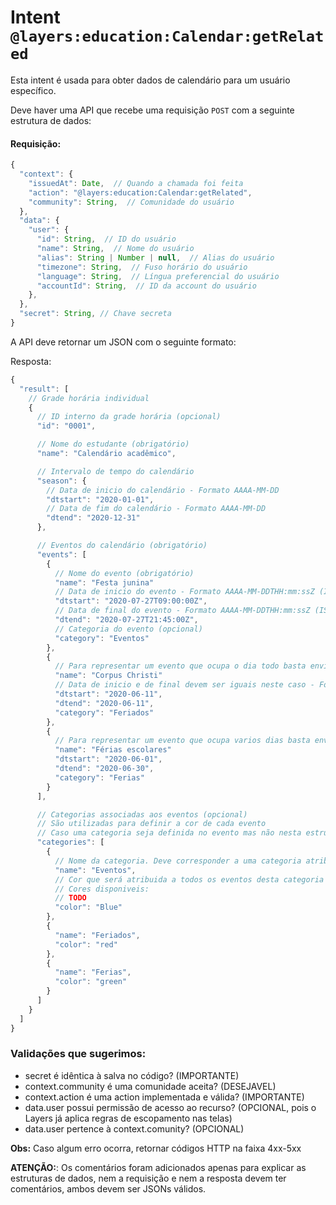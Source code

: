 # Intent `@layers:education:Calendar:getRelated`

Esta intent é usada para obter dados de calendário para um usuário específico.

Deve haver uma API que recebe uma requisição `POST` com a seguinte estrutura de dados:

#### Requisição:

```js
{
  "context": {
    "issuedAt": Date,  // Quando a chamada foi feita
    "action": "@layers:education:Calendar:getRelated",
    "community": String,  // Comunidade do usuário
  },
  "data": {
    "user": {
      "id": String,  // ID do usuário
      "name": String,  // Nome do usuário
      "alias": String | Number | null,  // Alias do usuário
      "timezone": String,  // Fuso horário do usuário
      "language": String,  // Língua preferencial do usuário
      "accountId": String,  // ID da account do usuário
    },
  },
  "secret": String, // Chave secreta
}
```

A API deve retornar um JSON com o seguinte formato:

Resposta:
```js
{
  "result": [
    // Grade horária individual
    {
      // ID interno da grade horária (opcional)
      "id": "0001",

      // Nome do estudante (obrigatório)
      "name": "Calendário acadêmico",

      // Intervalo de tempo do calendário
      "season": {
        // Data de inicio do calendário - Formato AAAA-MM-DD
        "dtstart": "2020-01-01",
        // Data de fim do calendário - Formato AAAA-MM-DD
        "dtend": "2020-12-31"
      },

      // Eventos do calendário (obrigatório)
      "events": [
        {
          // Nome do evento (obrigatório)
          "name": "Festa junina"
          // Data de inicio do evento - Formato AAAA-MM-DDTHH:mm:ssZ (ISO 8601) (obrigatório)
          "dtstart": "2020-07-27T09:00:00Z",
          // Data de final do evento - Formato AAAA-MM-DDTHH:mm:ssZ (ISO 8601) (obrigatório)
          "dtend": "2020-07-27T21:45:00Z",
          // Categoria do evento (opcional)
          "category": "Eventos"
        },
        {
          // Para representar um evento que ocupa o dia todo basta enviar apenas ANO-MES-DIA
          "name": "Corpus Christi"
          // Data de inicio e de final devem ser iguais neste caso - Formato AAAA-MM-DD
          "dtstart": "2020-06-11",
          "dtend": "2020-06-11",
          "category": "Feriados"
        },
        {
          // Para representar um evento que ocupa varios dias basta enviar apenas ANO-MES-DIA
          "name": "Férias escolares"
          "dtstart": "2020-06-01",
          "dtend": "2020-06-30",
          "category": "Ferias"
        }
      ],

      // Categorias associadas aos eventos (opcional)
      // São utilizadas para definir a cor de cada evento
      // Caso uma categoria seja definida no evento mas não nesta estrutura uma cor aleatória será designada automaticamente
      "categories": [
        {
          // Nome da categoria. Deve corresponder a uma categoria atribuida a pelo menos um evento (obrigatório)
          "name": "Eventos",
          // Cor que será atribuida a todos os eventos desta categoria (obrigatório)
          // Cores disponiveis:
          // TODO
          "color": "Blue"
        },
        {
          "name": "Feriados",
          "color": "red"
        },
        {
          "name": "Ferias",
          "color": "green"
        }
      ]
    }
  ]
}
```


### Validações que sugerimos:
- secret é idêntica à salva no código? (IMPORTANTE)
- context.community é uma comunidade aceita? (DESEJAVEL)
- context.action é uma action implementada e válida? (IMPORTANTE)
- data.user possui permissão de acesso ao recurso? (OPCIONAL, pois o Layers já aplica regras de escopamento nas telas)
- data.user pertence à context.comunity? (OPCIONAL)

**Obs:** Caso algum erro ocorra, retornar códigos HTTP na faixa 4xx-5xx

**ATENÇÃO:**: Os comentários foram adicionados apenas para explicar as estruturas de dados, nem a requisição e nem a resposta devem ter comentários, ambos devem ser JSONs válidos.
